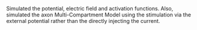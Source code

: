 Simulated the potential, electric field and activation functions. Also, simulated the axon Multi-Compartment Model using
the stimulation via the external potential rather than the directly injecting the current.
